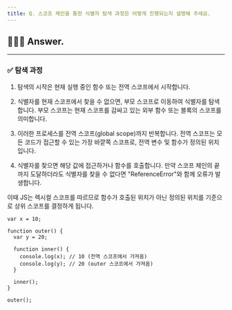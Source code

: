 ```yaml
---
title: Q. 스코프 체인을 통한 식별자 탐색 과정은 어떻게 진행되는지 설명해 주세요.
---
```


## 🧑🏻‍💻 Answer.
---

### ✅ 탐색 과정
1. 탐색의 시작은 현재 실행 중인 함수 또는 전역 스코프에서 시작합니다.

2. 식별자를 현재 스코프에서 찾을 수 없으면, 부모 스코프로 이동하여 식별자를 탐색합니다. 부모 스코프는 현재 스코프를 감싸고 있는 외부 함수 또는 블록의 스코프를 의미합니다.

3. 이러한 프로세스를 전역 스코프(global scope)까지 반복합니다. 전역 스코프는 모든 코드가 접근할 수 있는 가장 바깥쪽 스코프로, 전역 변수 및 함수가 정의된 위치입니다.

4. 식별자를 찾으면 해당 값에 접근하거나 함수를 호출합니다. 만약 스코프 체인의 끝까지 도달하더라도 식별자를 찾을 수 없다면 "ReferenceError"와 함께 오류가 발생합니다.

이때 JS는 렉시컬 스코프를 따르므로 함수가 호출된 위치가 아닌 정의된 위치를 기준으로 상위 스코프를 결정하게 됩니다.

```tsx
var x = 10;

function outer() {
  var y = 20;

  function inner() {
    console.log(x); // 10 (전역 스코프에서 가져옴)
    console.log(y); // 20 (outer 스코프에서 가져옴)
  }

  inner();
}

outer();
```
